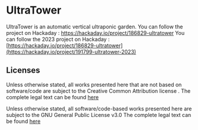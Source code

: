 # UltraTower

UltraTower is an automatic vertical ultraponic garden.
You can follow the project on Hackaday : https://hackaday.io/project/186829-ultratower
You can follow the 2023 project on Hackaday : [https://hackaday.io/project/186829-ultratower](https://hackaday.io/project/191799-ultratower-2023)

## Licenses
Unless otherwise stated, all works presented here that are not based on software/code are subject to the Creative Common Attribution license .
The complete legal text can be found <a href="https://creativecommons.org/licenses/by/4.0/legalcode">here</a>

Unless otherwise stated, all software/code-based works presented here are subject to the GNU General Public License v3.0
The complete legal text can be found <a href="https://www.gnu.org/licenses/gpl-3.0.en.html">here</a> 
